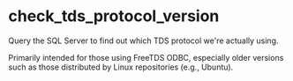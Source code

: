 # check_tds_protocol_version

Query the SQL Server to find out which TDS protocol we're actually using.

Primarily intended for those using FreeTDS ODBC, especially older versions such as those distributed
by Linux repositories (e.g., Ubuntu).
